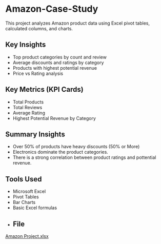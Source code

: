 # Amazon-Case-Study
This project analyzes Amazon product data using Excel pivot tables, calculated columns, and charts.
## Key Insights
- Top product categories by count and review
- Average discounts and ratings by category
- Products with highest potential revenue
- Price vs Rating analysis
## Key Metrics (KPI Cards)
 - Total Products
 - Total Reviews
 - Average Rating
 - Highest Potential Revenue by Category
## Summary Insights
- Over 50% of products have heavy discounts (50% or More)
- Electronics dominate the product categories.
- There is a strong correlation between product ratings and pottential revenue.
 ## Tools Used
- Microsoft Excel
- Pivot Tables
- Bar Charts
- Basic Excel formulas
- ## File 
[Amazon Project.xlsx](https://github.com/user-attachments/files/21277911/Amazon.Project.xlsx)

  
